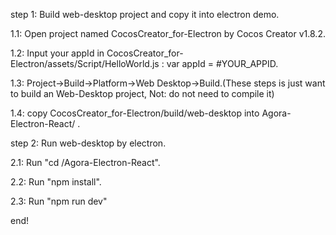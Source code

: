 
step 1: Build web-desktop project and copy it into electron demo.

1.1: Open project named CocosCreator_for-Electron by Cocos Creator v1.8.2.

1.2: Input your appId in CocosCreator_for-Electron/assets/Script/HelloWorld.js : var appId = #YOUR_APPID.

1.3: Project->Build->Platform->Web Desktop->Build.(These steps is just want to build an Web-Desktop project, Not: do not need to compile it)

1.4: copy CocosCreator_for-Electron/build/web-desktop into Agora-Electron-React/ .


step 2: Run web-desktop by electron.

2.1: Run "cd /Agora-Electron-React".

2.2: Run "npm install".

2.3: Run "npm run dev"


end!